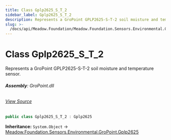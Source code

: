 ```yaml
---
title: Class Gplp2625_S_T_2
sidebar_label: Gplp2625_S_T_2
description: Represents a GroPoint GPLP2625-S-T-2 soil moisture and temperature sensor.
slug: >-
  /docs/api/Meadow.Foundation/Meadow.Foundation.Sensors.Environmental.GroPoint/Gplp2625_S_T_2
---
```

# Class Gplp2625_S_T_2
Represents a GroPoint GPLP2625-S-T-2 soil moisture and temperature sensor.

###### **Assembly**: GroPoint.dll
###### [View Source](https://github.com/WildernessLabs/Meadow.Foundation.git/blob/develop/Source/Meadow.Foundation.Peripherals/Sensors.Environmental.GroPoint/Driver/Drivers/Gplp2625_S_T_2.cs#L8)
```csharp title="Declaration"
public class Gplp2625_S_T_2 : Gplp2625
```
**Inheritance:** `System.Object` -> [Meadow.Foundation.Sensors.Environmental.GroPoint.Gplp2625](../Meadow.Foundation.Sensors.Environmental.GroPoint/Gplp2625)

